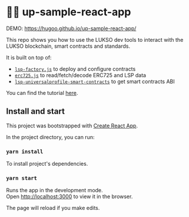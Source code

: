 # 🧪🆙 up-sample-react-app

DEMO: <https://hugoo.github.io/up-sample-react-app/>

This repo shows you how to use the LUKSO dev tools to interact with the LUKSO blockchain, smart contracts and standards.

It is built on top of:

- [`lsp-factory.js`](https://docs.lukso.tech/tools/lsp-factoryjs/getting-started) to deploy and configure contracts
- [`erc725.js`](https://docs.lukso.tech/tools/erc725js/getting-started) to read/fetch/decode ERC725 and LSP data
- [`lsp-universalprofile-smart-contracts`](https://github.com/lukso-network/lsp-universalprofile-smart-contracts) to get smart contracts ABI

You can find the tutorial [here](https://docs.lukso.tech/tools/getting-started).

## Install and start

This project was bootstrapped with [Create React App](https://github.com/facebook/create-react-app).

In the project directory, you can run:

### `yarn install`

To install project's dependencies.

### `yarn start`

Runs the app in the development mode.\
Open [http://localhost:3000](http://localhost:3000) to view it in the browser.

The page will reload if you make edits.
